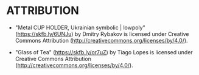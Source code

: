 # ATTRIBUTION

- "Metal CUP HOLDER, Ukrainian symbolic | lowpoly" (https://skfb.ly/6UNJu) by Dmitry Rybakov is licensed under Creative Commons Attribution (http://creativecommons.org/licenses/by/4.0/).

- "Glass of Tea" (https://skfb.ly/or7uZ) by Tiago Lopes is licensed under Creative Commons Attribution (http://creativecommons.org/licenses/by/4.0/).
